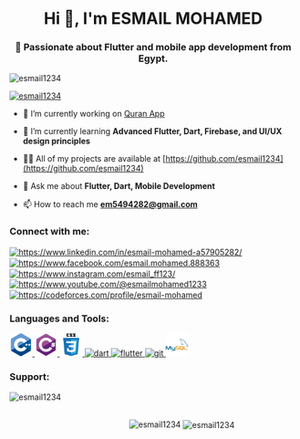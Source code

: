 <h1 align="center">Hi 👋, I'm ESMAIL MOHAMED</h1>
<h3 align="center">🚀 Passionate about Flutter and mobile app development from Egypt.</h3>

<p align="left"> <img src="https://komarev.com/ghpvc/?username=esmail1234&label=Profile%20views&color=0e75b6&style=flat" alt="esmail1234" /> </p>

<p align="left"> <a href="https://github.com/ryo-ma/github-profile-trophy"><img src="https://github-profile-trophy.vercel.app/?username=esmail1234" alt="esmail1234" /></a> </p>

- 🔭 I’m currently working on [Quran App](https://github.com/esmail1234/QuranApp)

- 🌱 I’m currently learning **Advanced Flutter, Dart, Firebase, and UI/UX design principles**

- 👨‍💻 All of my projects are available at [https://github.com/esmail1234](https://github.com/esmail1234)

- 💬 Ask me about **Flutter, Dart, Mobile Development**

- 📫 How to reach me **em5494282@gmail.com**

<h3 align="left">Connect with me:</h3>
<p align="left">
<a href="https://linkedin.com/in/https://www.linkedin.com/in/esmail-mohamed-a57905282/" target="blank"><img align="center" src="https://raw.githubusercontent.com/rahuldkjain/github-profile-readme-generator/master/src/images/icons/Social/linked-in-alt.svg" alt="https://www.linkedin.com/in/esmail-mohamed-a57905282/" height="30" width="40" /></a>
<a href="https://fb.com/https://www.facebook.com/esmail.mohamed.888363" target="blank"><img align="center" src="https://raw.githubusercontent.com/rahuldkjain/github-profile-readme-generator/master/src/images/icons/Social/facebook.svg" alt="https://www.facebook.com/esmail.mohamed.888363" height="30" width="40" /></a>
<a href="https://instagram.com/https://www.instagram.com/esmail_ff123/" target="blank"><img align="center" src="https://raw.githubusercontent.com/rahuldkjain/github-profile-readme-generator/master/src/images/icons/Social/instagram.svg" alt="https://www.instagram.com/esmail_ff123/" height="30" width="40" /></a>
<a href="https://www.youtube.com/c/https://www.youtube.com/@esmailmohamed1233" target="blank"><img align="center" src="https://raw.githubusercontent.com/rahuldkjain/github-profile-readme-generator/master/src/images/icons/Social/youtube.svg" alt="https://www.youtube.com/@esmailmohamed1233" height="30" width="40" /></a>
<a href="https://codeforces.com/profile/https://codeforces.com/profile/esmail-mohamed" target="blank"><img align="center" src="https://raw.githubusercontent.com/rahuldkjain/github-profile-readme-generator/master/src/images/icons/Social/codeforces.svg" alt="https://codeforces.com/profile/esmail-mohamed" height="30" width="40" /></a>
</p>

<h3 align="left">Languages and Tools:</h3>
<p align="left"> <a href="https://www.w3schools.com/cpp/" target="_blank" rel="noreferrer"> <img src="https://raw.githubusercontent.com/devicons/devicon/master/icons/cplusplus/cplusplus-original.svg" alt="cplusplus" width="40" height="40"/> </a> <a href="https://www.w3schools.com/cs/" target="_blank" rel="noreferrer"> <img src="https://raw.githubusercontent.com/devicons/devicon/master/icons/csharp/csharp-original.svg" alt="csharp" width="40" height="40"/> </a> <a href="https://www.w3schools.com/css/" target="_blank" rel="noreferrer"> <img src="https://raw.githubusercontent.com/devicons/devicon/master/icons/css3/css3-original-wordmark.svg" alt="css3" width="40" height="40"/> </a> <a href="https://dart.dev" target="_blank" rel="noreferrer"> <img src="https://www.vectorlogo.zone/logos/dartlang/dartlang-icon.svg" alt="dart" width="40" height="40"/> </a> <a href="https://flutter.dev" target="_blank" rel="noreferrer"> <img src="https://www.vectorlogo.zone/logos/flutterio/flutterio-icon.svg" alt="flutter" width="40" height="40"/> </a> <a href="https://git-scm.com/" target="_blank" rel="noreferrer"> <img src="https://www.vectorlogo.zone/logos/git-scm/git-scm-icon.svg" alt="git" width="40" height="40"/> </a> <a href="https://www.mysql.com/" target="_blank" rel="noreferrer"> <img src="https://raw.githubusercontent.com/devicons/devicon/master/icons/mysql/mysql-original-wordmark.svg" alt="mysql" width="40" height="40"/> </a> </p>

<h3 align="left">Support:</h3>
<p><a href="https://www.buymeacoffee.com/esmail1234"> <img align="left" src="https://cdn.buymeacoffee.com/buttons/v2/default-yellow.png" height="50" width="210" alt="esmail1234" /></a></p><br><br>

<p><img align="left" src="https://github-readme-stats.vercel.app/api/top-langs?username=esmail1234&show_icons=true&locale=en&layout=compact" alt="esmail1234" /></p>

<p>&nbsp;<img align="center" src="https://github-readme-stats.vercel.app/api?username=esmail1234&show_icons=true&locale=en" alt="esmail1234" /></p>
